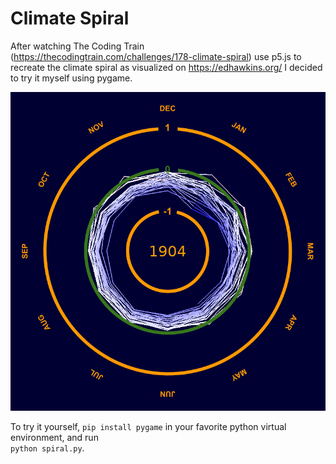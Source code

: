 # Climate Spiral

After watching The Coding Train (https://thecodingtrain.com/challenges/178-climate-spiral) use p5.js to  
recreate the climate spiral as visualized on https://edhawkins.org/ I decided to try it myself using pygame.  

![Climate Spiral](spiral_1904.png "Climate Spiral 1880-1904")

To try it yourself, `pip install pygame` in your favorite python virtual environment, and run  
`python spiral.py`.
